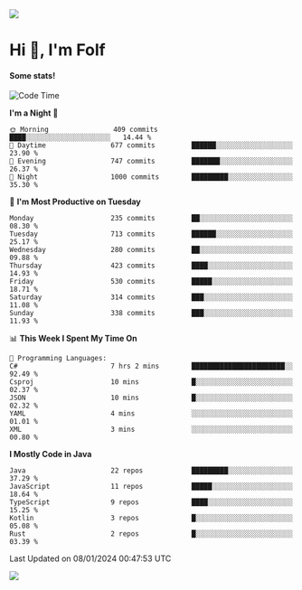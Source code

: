 <img src="https://komarev.com/ghpvc/?username=itsfolf"/>
<h1>Hi 👋, I'm Folf</h1>


#### Some stats!
<!--START_SECTION:waka-->
![Code Time](http://img.shields.io/badge/Code%20Time-2%2C089%20hrs%205%20mins-blue)

**I'm a Night 🦉** 

```text
🌞 Morning                409 commits         ████░░░░░░░░░░░░░░░░░░░░░   14.44 % 
🌆 Daytime                677 commits         ██████░░░░░░░░░░░░░░░░░░░   23.90 % 
🌃 Evening                747 commits         ███████░░░░░░░░░░░░░░░░░░   26.37 % 
🌙 Night                  1000 commits        █████████░░░░░░░░░░░░░░░░   35.30 % 
```
📅 **I'm Most Productive on Tuesday** 

```text
Monday                   235 commits         ██░░░░░░░░░░░░░░░░░░░░░░░   08.30 % 
Tuesday                  713 commits         ██████░░░░░░░░░░░░░░░░░░░   25.17 % 
Wednesday                280 commits         ██░░░░░░░░░░░░░░░░░░░░░░░   09.88 % 
Thursday                 423 commits         ████░░░░░░░░░░░░░░░░░░░░░   14.93 % 
Friday                   530 commits         █████░░░░░░░░░░░░░░░░░░░░   18.71 % 
Saturday                 314 commits         ███░░░░░░░░░░░░░░░░░░░░░░   11.08 % 
Sunday                   338 commits         ███░░░░░░░░░░░░░░░░░░░░░░   11.93 % 
```


📊 **This Week I Spent My Time On** 

```text
💬 Programming Languages: 
C#                       7 hrs 2 mins        ███████████████████████░░   92.49 % 
Csproj                   10 mins             █░░░░░░░░░░░░░░░░░░░░░░░░   02.37 % 
JSON                     10 mins             █░░░░░░░░░░░░░░░░░░░░░░░░   02.32 % 
YAML                     4 mins              ░░░░░░░░░░░░░░░░░░░░░░░░░   01.01 % 
XML                      3 mins              ░░░░░░░░░░░░░░░░░░░░░░░░░   00.80 % 
```

**I Mostly Code in Java** 

```text
Java                     22 repos            █████████░░░░░░░░░░░░░░░░   37.29 % 
JavaScript               11 repos            █████░░░░░░░░░░░░░░░░░░░░   18.64 % 
TypeScript               9 repos             ████░░░░░░░░░░░░░░░░░░░░░   15.25 % 
Kotlin                   3 repos             █░░░░░░░░░░░░░░░░░░░░░░░░   05.08 % 
Rust                     2 repos             █░░░░░░░░░░░░░░░░░░░░░░░░   03.39 % 
```




 Last Updated on 08/01/2024 00:47:53 UTC
<!--END_SECTION:waka-->
<a src="https://discord.com/users/1090088995976925305"><img src="https://lanyard-profile-readme.vercel.app/api/1090088995976925305"/></a></td> 
